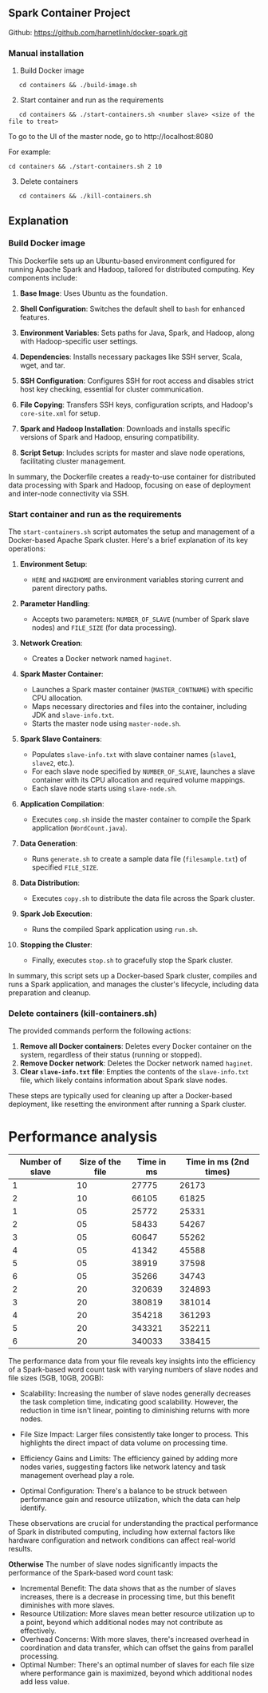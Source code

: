 ## Spark Container Project
Github: https://github.com/harnetlinh/docker-spark.git
### Manual installation

1. Build Docker image

```
   cd containers && ./build-image.sh
```

2. Start container and run as the requirements

```
   cd containers && ./start-containers.sh <number slave> <size of the file to treat>
```

To go to the UI of the master node, go to http://localhost:8080

For example:

```
cd containers && ./start-containers.sh 2 10
```

3. Delete containers

```
   cd containers && ./kill-containers.sh
```

## Explanation

### Build Docker image

This Dockerfile sets up an Ubuntu-based environment configured for running Apache Spark and Hadoop, tailored for distributed computing. Key components include:

1. **Base Image**: Uses Ubuntu as the foundation.

2. **Shell Configuration**: Switches the default shell to `bash` for enhanced features.

3. **Environment Variables**: Sets paths for Java, Spark, and Hadoop, along with Hadoop-specific user settings.

4. **Dependencies**: Installs necessary packages like SSH server, Scala, wget, and tar.

5. **SSH Configuration**: Configures SSH for root access and disables strict host key checking, essential for cluster communication.

6. **File Copying**: Transfers SSH keys, configuration scripts, and Hadoop's `core-site.xml` for setup.

7. **Spark and Hadoop Installation**: Downloads and installs specific versions of Spark and Hadoop, ensuring compatibility.

8. **Script Setup**: Includes scripts for master and slave node operations, facilitating cluster management.

In summary, the Dockerfile creates a ready-to-use container for distributed data processing with Spark and Hadoop, focusing on ease of deployment and inter-node connectivity via SSH.

### Start container and run as the requirements

The `start-containers.sh` script automates the setup and management of a Docker-based Apache Spark cluster. Here's a brief explanation of its key operations:

1. **Environment Setup**:

   - `HERE` and `HAGIHOME` are environment variables storing current and parent directory paths.

2. **Parameter Handling**:

   - Accepts two parameters: `NUMBER_OF_SLAVE` (number of Spark slave nodes) and `FILE_SIZE` (for data processing).

3. **Network Creation**:

   - Creates a Docker network named `haginet`.

4. **Spark Master Container**:

   - Launches a Spark master container (`MASTER_CONTNAME`) with specific CPU allocation.
   - Maps necessary directories and files into the container, including JDK and `slave-info.txt`.
   - Starts the master node using `master-node.sh`.

5. **Spark Slave Containers**:

   - Populates `slave-info.txt` with slave container names (`slave1`, `slave2`, etc.).
   - For each slave node specified by `NUMBER_OF_SLAVE`, launches a slave container with its CPU allocation and required volume mappings.
   - Each slave node starts using `slave-node.sh`.

6. **Application Compilation**:

   - Executes `comp.sh` inside the master container to compile the Spark application (`WordCount.java`).

7. **Data Generation**:

   - Runs `generate.sh` to create a sample data file (`filesample.txt`) of specified `FILE_SIZE`.

8. **Data Distribution**:

   - Executes `copy.sh` to distribute the data file across the Spark cluster.

9. **Spark Job Execution**:

   - Runs the compiled Spark application using `run.sh`.

10. **Stopping the Cluster**:
    - Finally, executes `stop.sh` to gracefully stop the Spark cluster.

In summary, this script sets up a Docker-based Spark cluster, compiles and runs a Spark application, and manages the cluster's lifecycle, including data preparation and cleanup.

### Delete containers (kill-containers.sh)

The provided commands perform the following actions:

1. **Remove all Docker containers**: Deletes every Docker container on the system, regardless of their status (running or stopped).
2. **Remove Docker network**: Deletes the Docker network named `haginet`.
3. **Clear `slave-info.txt` file**: Empties the contents of the `slave-info.txt` file, which likely contains information about Spark slave nodes.

These steps are typically used for cleaning up after a Docker-based deployment, like resetting the environment after running a Spark cluster.

# Performance analysis
| Number of slave | Size of the file | Time in ms  | Time in ms (2nd times)  |
|-----------------|------------------|-------------|-------------------------|
| 1               | 10               |  27775      |       26173             |
| 2               | 10               |  66105      |       61825             |
| 1               | 05               |  25772      |       25331             |
| 2               | 05               |  58433      |       54267             |
| 3               | 05               |  60647      |       55262             |
| 4               | 05               |  41342      |       45588             |
| 5               | 05               |  38919      |       37598             |
| 6               | 05               |  35266      |       34743             |
| 2               | 20               | 320639      |      324893             |
| 3               | 20               | 380819      |      381014             |
| 4               | 20               | 354218      |      361293             |
| 5               | 20               | 343321      |      352211             |
| 6               | 20               | 340033      |      338415             |

The performance data from your file reveals key insights into the efficiency of a Spark-based word count task with varying numbers of slave nodes and file sizes (5GB, 10GB, 20GB):

- Scalability: Increasing the number of slave nodes generally decreases the task completion time, indicating good scalability. However, the reduction in time isn't linear, pointing to diminishing returns with more nodes.

- File Size Impact: Larger files consistently take longer to process. This highlights the direct impact of data volume on processing time.

- Efficiency Gains and Limits: The efficiency gained by adding more nodes varies, suggesting factors like network latency and task management overhead play a role.

- Optimal Configuration: There's a balance to be struck between performance gain and resource utilization, which the data can help identify.

These observations are crucial for understanding the practical performance of Spark in distributed computing, including how external factors like hardware configuration and network conditions can affect real-world results.

**Otherwise**
The number of slave nodes significantly impacts the performance of the Spark-based word count task:

- Incremental Benefit: The data shows that as the number of slaves increases, there is a decrease in processing time, but this benefit diminishes with more slaves.
- Resource Utilization: More slaves mean better resource utilization up to a point, beyond which additional nodes may not contribute as effectively.
- Overhead Concerns: With more slaves, there's increased overhead in coordination and data transfer, which can offset the gains from parallel processing.
- Optimal Number: There's an optimal number of slaves for each file size where performance gain is maximized, beyond which additional nodes add less value.





